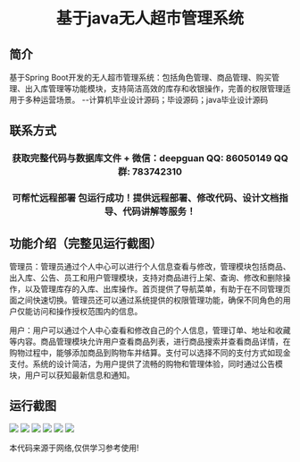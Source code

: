 <p><h1 align="center">基于java无人超市管理系统</h1></p>

## 简介
基于Spring Boot开发的无人超市管理系统：包括角色管理、商品管理、购买管理、出入库管理等功能模块，支持简洁高效的库存和收银操作，完善的权限管理适用于多种运营场景。    --计算机毕业设计源码；毕设源码；java毕业设计源码


## 联系方式
<p><h3 align="center">获取完整代码与数据库文件 + 微信：deepguan QQ: 86050149 QQ群: 783742310</h3></p>
<p><h3 align="center">可帮忙远程部署 包运行成功！提供远程部署、修改代码、设计文档指导、代码讲解等服务！</h3></p>

## 功能介绍（完整见运行截图）
管理员：管理员通过个人中心可以进行个人信息查看与修改，管理模块包括商品、出入库、公告、员工和用户管理模块，支持对商品进行上架、查询、修改和删除操作，以及管理库存的入库、出库操作。首页提供了导航菜单，有助于在不同管理页面之间快速切换。管理员还可以通过系统提供的权限管理功能，确保不同角色的用户仅能访问和操作授权范围内的信息。

用户：用户可以通过个人中心查看和修改自己的个人信息，管理订单、地址和收藏等内容。商品管理模块允许用户查看商品列表，进行商品搜索并查看商品详情，在购物过程中，能够添加商品到购物车并结算。支付可以选择不同的支付方式如现金支付。系统的设计简洁，为用户提供了流畅的购物和管理体验，同时通过公告模块，用户可以获知最新信息和通知。


## 运行截图
![](https://bs-1329754181.cos.ap-shanghai.myqcloud.com/spring/JavaUnmannedSupermarketManagementSystem/img/001.jpg)
![](https://bs-1329754181.cos.ap-shanghai.myqcloud.com/spring/JavaUnmannedSupermarketManagementSystem/img/002.jpg)
![](https://bs-1329754181.cos.ap-shanghai.myqcloud.com/spring/JavaUnmannedSupermarketManagementSystem/img/003.jpg)
![](https://bs-1329754181.cos.ap-shanghai.myqcloud.com/spring/JavaUnmannedSupermarketManagementSystem/img/004.jpg)
![](https://bs-1329754181.cos.ap-shanghai.myqcloud.com/spring/JavaUnmannedSupermarketManagementSystem/img/005.jpg)
![](https://bs-1329754181.cos.ap-shanghai.myqcloud.com/spring/JavaUnmannedSupermarketManagementSystem/img/006.jpg)

<p>本代码来源于网络,仅供学习参考使用!</p>
